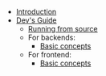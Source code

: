 - [Introduction](https://github.com/ia-toki/judgels/wiki/Introduction-to-Judgels)
- [Dev's Guide](https://github.com/ia-toki/judgels/wiki/Dev's-Guide)
  - [Running from source](https://github.com/ia-toki/judgels/wiki/Dev's-Guide:-Running-from-source)
  - For backends:
    - [Basic concepts](https://github.com/ia-toki/judgels/wiki/Dev's-Guide:-Backends-basic-concepts)
  - For frontend:
    - [Basic concepts](https://github.com/ia-toki/judgels/wiki/Dev's-Guide:-Frontend-basic-concepts)
